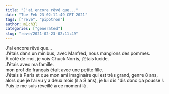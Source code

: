 ```yaml
---
title: "J'ai encore rêvé que..."
date: "Tue Feb 23 02:11:49 CET 2021"
tags: ["reve", "pipotron"]
author: m1ch3l
categories: ["generated"]
slug: "reve/2021-02-23-02:11:49"
---
```


J'ai encore rêvé que...<br>
J’étais dans un minibus, avec Manfred, nous mangions des pommes.<br>
À côté de moi, je vois Chuck Norris, j’étais lucide.<br>
J’étais avec ma famille.<br>
mon prof de français était avec une petite fille.<br>
J’étais à Paris et que mon ami imaginaire qui est très grand, genre 8 ans, alors que je l’ai vu y a deux mois (il a 3 ans), je lui dis "dis donc ça pousse !.<br>
Puis je me suis réveillé à ce moment là.<br>
